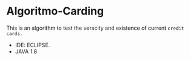 # Algoritmo-Carding
This is an algorithm to test the veracity and existence of current `credit cards.`
* IDE: ECLIPSE.
* JAVA 1.8
